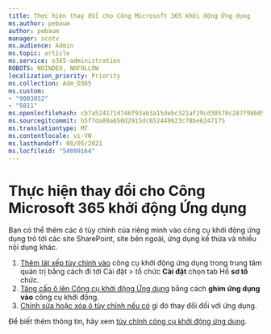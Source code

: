 ```yaml
---
title: Thực hiện thay đổi cho Công Microsoft 365 khởi động Ứng dụng
ms.author: pebaum
author: pebaum
manager: scotv
ms.audience: Admin
ms.topic: article
ms.service: o365-administration
ROBOTS: NOINDEX, NOFOLLOW
localization_priority: Priority
ms.collection: Adm_O365
ms.custom:
- "9003052"
- "5811"
ms.openlocfilehash: cb7a524171d746f93ab3a15debc321af29cd30578c287f9bb05810491e604517
ms.sourcegitcommit: b5f7da89a650d2915dc652449623c78be6247175
ms.translationtype: MT
ms.contentlocale: vi-VN
ms.lasthandoff: 08/05/2021
ms.locfileid: "54099164"
---
```

# <a name="make-changes-to-the-microsoft-365-app-launcher"></a>Thực hiện thay đổi cho Công Microsoft 365 khởi động Ứng dụng

Bạn có thể thêm các ô tùy chỉnh của riêng mình vào công cụ khởi động ứng dụng trỏ tới các site SharePoint, site bên ngoài, ứng dụng kế thừa và nhiều nội dụng khác.

1. [Thêm lát xếp tùy chỉnh vào](https://docs.microsoft.com/microsoft-365/admin/manage/customize-the-app-launcher) công cụ khởi động ứng dụng trong trung tâm quản trị bằng cách đi tới Cài đặt > tổ chức **Cài đặt** chọn tab Hồ **sơ tổ** chức.
2. [Tăng cấp ô lên Công cụ khởi động Ứng dụng](https://docs.microsoft.com/microsoft-365/admin/manage/customize-the-app-launcher#promote-the-tile-to-app-launcher) bằng cách **ghim ứng dụng vào** công cụ khởi động.
3. [Chỉnh sửa hoặc xóa ô tùy chỉnh nếu có](https://docs.microsoft.com/microsoft-365/admin/manage/customize-the-app-launcher#edit-or-delete-a-custom-tile) gì đó thay đổi đối với ứng dụng.

Để biết thêm thông tin, hãy xem [tùy chỉnh công cụ khởi động ứng dụng](https://docs.microsoft.com/microsoft-365/admin/manage/customize-the-app-launcher).
